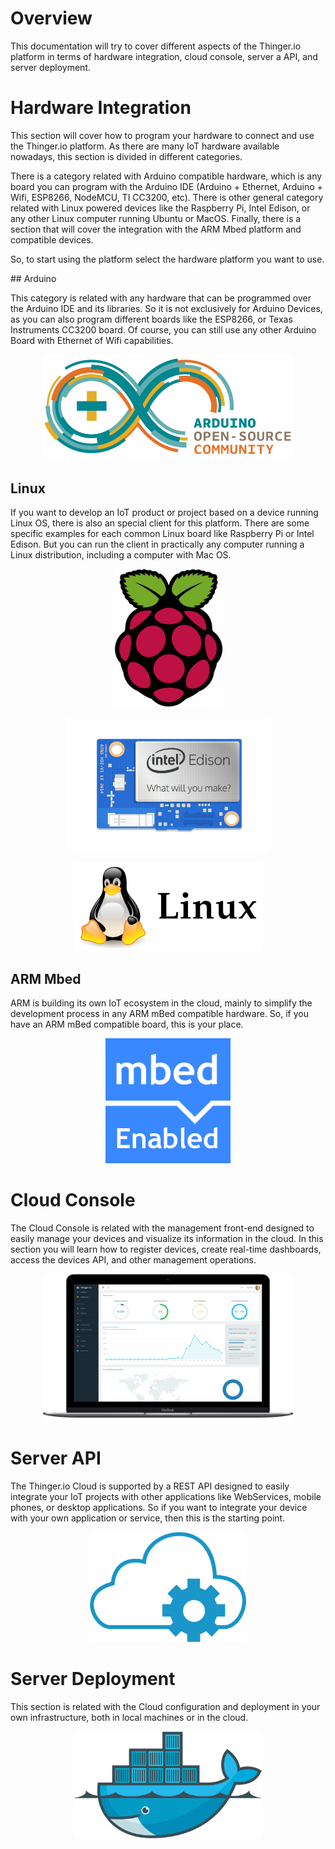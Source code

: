 Overview
========

This documentation will try to cover different aspects of the Thinger.io platform in terms of hardware integration, cloud console, server a API, and server deployment.

Hardware Integration
==================

This section will cover how to program your hardware to connect and use the Thinger.io platform. As there are many IoT hardware available nowadays, this section is divided in different categories.

There is a category related with Arduino compatible hardware, which is any board you can program with the Arduino IDE (Arduino + Ethernet, Arduino + Wifi, ESP8266, NodeMCU, TI CC3200, etc). There is other general category related with Linux powered devices like the Raspberry Pi, Intel Edison, or any other Linux computer running Ubuntu or MacOS. Finally, there is a section that will cover the integration with the ARM Mbed platform and compatible devices.

So, to start using the platform select the hardware platform you want to use.

## Arduino

This category is related with any hardware that can be programmed over the Arduino IDE and its libraries. So it is not exclusively for Arduino Devices, as you can also program different boards like the ESP8266, or Texas Instruments CC3200 board. Of course, you can still use any other Arduino Board with Ethernet of Wifi capabilities.

<p align="center">
<a href="arduino">
<img src="assets/arduino-logo.png" width="400px">
</a>
</p>

## Linux

If you want to develop an IoT product or project based on a device running Linux OS, there is also an special client for this platform. There are some specific examples for each common Linux board like Raspberry Pi or Intel Edison. But you can run the client in practically any computer running a Linux distribution, including a computer with Mac OS.

<p align="center">
<a href="linux">
<img src="assets/raspberry-pi.png" width="175px">
</a>
</p>

<p align="center">
<img src="assets/computer_edison.png" width="325px">
</p>

<p align="center">
<img src="assets/linux-logo.png" width="300px">
</p>

## ARM Mbed

ARM is building its own IoT ecosystem in the cloud, mainly to simplify the development process in any ARM mBed compatible hardware. So, if you have an ARM mBed compatible board, this is your place.

<p align="center">
<img src="assets/mbed-enabled-logo.png" width="200px">
</p>


Cloud Console
=============

The Cloud Console is related with the management front-end designed to easily manage your devices and visualize its information in the cloud. In this section you will learn how to register devices, create real-time dashboards, access the devices API, and other management operations.

<p align="center">
<a href="console">
<img src="assets/console.png" width="400px">
</a>
</p>


Server API
==========

The Thinger.io Cloud is supported by a REST API designed to easily integrate your IoT projects with other applications like WebServices, mobile phones, or desktop applications. So if you want to integrate your device with your own application or service, then this is the starting point.

<p align="center">
<img src="assets/api.png" width="250px">
</p>

Server Deployment
=================

This section is related with the Cloud configuration and deployment in your own infrastructure, both in local machines or in the cloud.

<p align="center">
<img src="assets/docker-logo.png" width="300px">
</p>

